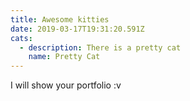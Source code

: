 ```yaml
---
title: Awesome kitties
date: 2019-03-17T19:31:20.591Z
cats:
  - description: There is a pretty cat
    name: Pretty Cat
---
```

I will show your portfolio :v
